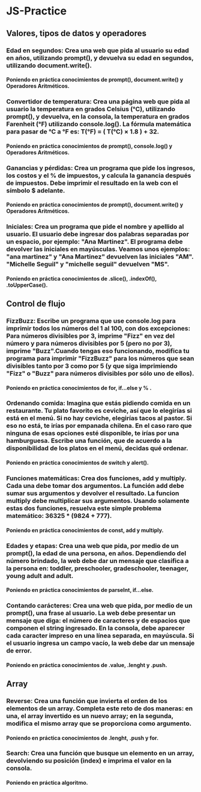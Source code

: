 # JS-Practice
## Valores, tipos de datos y operadores
### Edad en segundos: Crea una web que pida al usuario su edad en años, utilizando prompt(), y devuelva su edad en segundos, utilizando document.write().
#### Poniendo en práctica conocimientos de prompt(), document.write() y Operadores Aritméticos.
### Convertidor de temperatura: Crea una página web que pida al usuario la temperatura en grados Celsius (°C), utilizando prompt(), y devuelva, en la consola, la temperatura en grados Farenheit (°F) utilizando console.log(). La fórmula matemática para pasar de °C a °F es: T(°F) = ( T(°C) × 1.8 ) + 32.
#### Poniendo en práctica conocimientos de prompt(), console.log() y Operadores Aritméticos.
### Ganancias y pérdidas: Crea un programa que pide los ingresos, los costos y el % de impuestos, y calcula la ganancia después de impuestos. Debe imprimir el resultado en la web con el símbolo $ adelante.
#### Poniendo en práctica conocimientos de prompt(), document.write() y Operadores Aritméticos.
### Iniciales: Crea un programa que pide el nombre y apellido al usuario. El usuario debe ingresar dos palabras separadas por un espacio, por ejemplo: "Ana Martinez". El programa debe devolver las iniciales en mayúsculas. Veamos unos ejemplos: "ana martinez" y "Ana Martinez" devuelven las iniciales "AM". "Michelle Seguil" y "michelle seguil" devuelven "MS".
#### Poniendo en práctica conocimientos de .slice(), .indexOf(), .toUpperCase().
## Control de flujo
### FizzBuzz: Escribe un programa que use console.log para imprimir todos los números del 1 al 100, con dos excepciones: Para números divisibles por 3, imprime "Fizz" en vez del número y para números divisibles por 5 (pero no por 3), imprime "Buzz".Cuando tengas eso funcionando, modifica tu programa para imprimir "FizzBuzz" para los números que sean divisibles tanto por 3 como por 5 (y que siga imprimiendo "Fizz" o "Buzz" para números divisibles por sólo uno de ellos).
#### Poniendo en práctica conocimientos de for, if...else y % .
### Ordenando comida: Imagina que estás pidiendo comida en un restaurante. Tu plato favorito es ceviche, así que lo elegirías si está en el menú. Si no hay ceviche, elegirías tacos al pastor. Si eso no está, te irías por empanada chilena. En el caso raro que ninguna de esas opciones esté disponible, te irías por una hamburguesa. Escribe una función, que de acuerdo a la disponibilidad de los platos en el menú, decidas qué ordenar.
#### Poniendo en práctica conocimientos de switch y alert().
### Funciones matemáticas: Crea dos funciones, add y multiply. Cada una debe tomar dos argumentos. La función add debe sumar sus argumentos y devolver el resultado. La funcion multiply debe multiplicar sus argumentos. Usando solamente estas dos funciones, resuelva este simple problema matemático: 36325 * (9824 + 777).
#### Poniendo en práctica conocimientos de const, add y multiply.
### Edades y etapas: Crea una web que pida, por medio de un prompt(), la edad de una persona, en años. Dependiendo del número brindado, la web debe dar un mensaje que clasifica a la persona en: toddler, preschooler, gradeschooler, teenager, young adult and adult.
#### Poniendo en práctica conocimientos de parseInt, if...else.
### Contando carácteres: Crea una web que pida, por medio de un prompt(), una frase al usuario. La web debe presentar un mensaje que diga: el número de caracteres y de espacios que componen el string ingresado. En la consola, debe aparecer cada caracter impreso en una línea separada, en mayúscula. Si el usuario ingresa un campo vacío, la web debe dar un mensaje de error.
#### Poniendo en práctica conocimientos de .value, .lenght y .push.
## Array
### Reverse: Crea una función que invierta el orden de los elementos de un array. Completa este reto de dos maneras: en una, el array invertido es un nuevo array; en la segunda, modifica el mismo array que se proporciona como argumento.
#### Poniendo en práctica conocimientos de .lenght, .push y for.
### Search: Crea una función que busque un elemento en un array, devolviendo su posición (index) e imprima el valor en la consola.
#### Poniendo en práctica algoritmo.